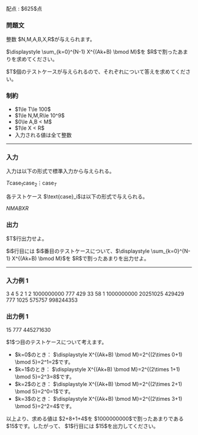 
<div>

<span>

<span>

<p>
配点 : $625$点
</p>

<div>

<section>

### **問題文**

<p>
整数 $N,M,A,B,X,R$が与えられます。
</p>

<p>
$\displaystyle \sum_{k=0}^{N-1} X^{(Ak+B) \bmod M}$を $R$で割ったあまりを求めてください。
</p>

<p>
$T$個のテストケースが与えられるので、それぞれについて答えを求めてください。
</p>

</section>

</div>

<div>

<section>

### **制約**

<ul>

<li>
$1\le T\le 100$
</li>

<li>
$1\le N,M,R\le 10^9$
</li>

<li>
$0\le A,B < M$
</li>

<li>
$1\le X < R$
</li>

<li>
入力される値は全て整数
</li>

</ul>

</section>

</div>

---

<div>

<div>

<section>

### **入力**

<p>
入力は以下の形式で標準入力から与えられる。
</p>

<div>

$T$$\text{case}_1$$\text{case}_2$$\vdots$$\text{case}_T$
</div>

<p>
各テストケース $\text{case}_i$は以下の形式で与えられる。
</p>

<div>

$N$$M$$A$$B$$X$$R$
</div>

</section>

</div>

<div>

<section>

### **出力**

<p>
$T$行出力せよ。
</p>

<p>
$i$行目には $i$番目のテストケースについて、$\displaystyle \sum_{k=0}^{N-1} X^{(Ak+B) \bmod M}$を $R$で割ったあまりを出力せよ。
</p>

</section>

</div>

</div>

---

<div>

<section>

### **入力例 1**

<div>

3
4 5 2 1 2 1000000000
777 429 33 58 1 1000000000
20251025 429429 777 1025 575757 998244353

</div>

</section>

</div>

<div>

<section>

### **出力例 1**

<div>

15
777
445271630

</div>

<p>
$1$つ目のテストケースについて考えます。
</p>

<ul>

<li>
$k=0$のとき： $\displaystyle X^{(Ak+B) \bmod M}=2^{(2\times 0+1) \bmod 5}=2^1=2$です。
</li>

<li>
$k=1$のとき： $\displaystyle X^{(Ak+B) \bmod M}=2^{(2\times 1+1) \bmod 5}=2^3=8$です。
</li>

<li>
$k=2$のとき： $\displaystyle X^{(Ak+B) \bmod M}=2^{(2\times 2+1) \bmod 5}=2^0=1$です。
</li>

<li>
$k=3$のとき： $\displaystyle X^{(Ak+B) \bmod M}=2^{(2\times 3+1) \bmod 5}=2^2=4$です。
</li>

</ul>

<p>
以上より、求める値は $2+8+1+4$を $1000000000$で割ったあまりである $15$です。したがって、 $1$行目には $15$を出力してください。
</p>

</section>

</div>

</span>

</span>

</div>
